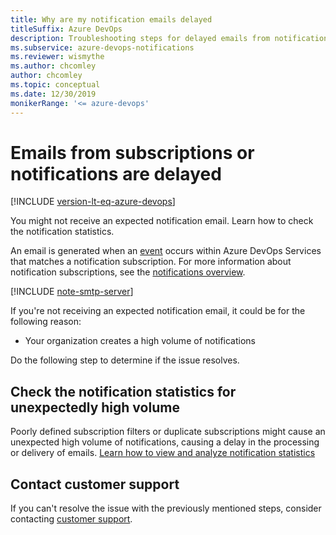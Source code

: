 ```yaml
---
title: Why are my notification emails delayed
titleSuffix: Azure DevOps 
description: Troubleshooting steps for delayed emails from notifications in Azure DevOps.
ms.subservice: azure-devops-notifications
ms.reviewer: wismythe
ms.author: chcomley
author: chcomley
ms.topic: conceptual
ms.date: 12/30/2019 
monikerRange: '<= azure-devops'
---
```



# Emails from subscriptions or notifications are delayed

[!INCLUDE [version-lt-eq-azure-devops](../includes/version-lt-eq-azure-devops.md)]

You might not receive an expected notification email. Learn how to check the notification statistics.

An email is generated when an [event](oob-supported-event-types.md) occurs within Azure DevOps Services that matches a notification subscription. For more information about notification subscriptions, see the [notifications overview](about-notifications.md).

[!INCLUDE [note-smtp-server](includes/note-smtp-server.md)]

If you're not receiving an expected notification email, it could be for the following reason:

* Your organization creates a high volume of notifications

Do the following step to determine if the issue resolves.

## Check the notification statistics for unexpectedly high volume

Poorly defined subscription filters or duplicate subscriptions might cause an unexpected high volume of notifications, causing a delay in the processing or delivery of emails. [Learn how to view and analyze notification statistics](view-organization-notification-statistics.md)

## Contact customer support

If you can't resolve the issue with the previously mentioned steps, consider contacting [customer support](troubleshoot-contact-support.md).
